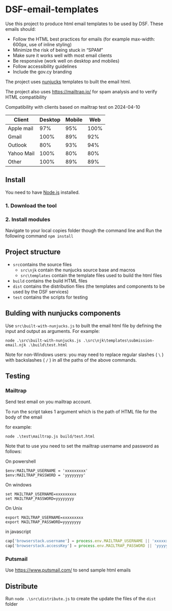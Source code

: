 # DSF-email-templates

Use this project to produce html email templates to be used by DSF. These emails should:

- Follow the HTML best practices for emails (for example max-width: 600px, use of inline styling)
- Minimize the risk of being stuck in “SPAM”
- Make sure it works well with most email clients
- Be responsive (work well on desktop and mobiles)
- Follow accessibility guidelines
- Include the gov.cy branding

The project uses [nunjucks](https://mozilla.github.io/nunjucks/) templates to built the email html.

The project also uses https://mailtrap.io/ for spam analysis and to verify HTML compatibility 

Compatibility with clients based on mailtrap test on 2024-04-10

| Client     | Desktop | Mobile | Web  | 
| ------     | ------- | ------ |----- |
| Apple mail | 97%     |  95%   | 100% |
| Gmail      | 100%    |  89%   | 92%  |
| Outlook    | 80%     |  93%   | 94%  |
| Yahoo Mail | 100%    |  80%   | 80%  |
| Other      | 100%    |  89%   | 89%  |

## Install

You need to have [Node.js](https://nodejs.org/en/) installed.

### 1. Download the tool

### 2. Install modules

Navigate to your local copies folder though the command line and Run the following command `npm install`

## Project structure

- `src`contains the source files  
    - `src\njk` contain the nunjucks source base and macros
    - `src\templates` contain the template files used to build the html files
- `build` contains the build HTML files 
- `dist` contains the distribution files (the templates and components to be used by the DSF services)
- `test` contains the scripts for testing 

## Bulding with nunjucks components

Use `src\built-with-nunjucks.js` to built the email html file by defining the input and output as arguments. For example:

```shell
node .\src\built-with-nunjucks.js .\src\njk\templates\submission-email.njk .\build\test.html
```

Note for non-Windows users: you may need to replace regular slashes ( `\` ) with backslashes ( `/` ) in all the paths of the above commands.

## Testing

### Mailtrap 

Send test email on you mailtrap account. 
  
To run the script takes 1 argument which is the path of HTML file for the body of the email

for example:
  
```shell
node .\test\mailtrap.js build/test.html
```
  
Note that to use you need to set the mailtrap username and password as follows:
  
On powershell
```shell
$env:MAILTRAP_USERNAME = 'xxxxxxxxx'
$env:MAILTRAP_PASSWORD = 'yyyyyyyy'
```

On windows
```shell
set MAILTRAP_USERNAME=xxxxxxxxx
set MAILTRAP_PASSWORD=yyyyyyyy
```

On Unix 
```shell
export MAILTRAP_USERNAME=xxxxxxxxx
export MAILTRAP_PASSWORD=yyyyyyyy
```

in javascript
```javascript
cap['browserstack.username'] = process.env.MAILTRAP_USERNAME || 'xxxxxxxxx';
cap['browserstack.accessKey'] = process.env.MAILTRAP_PASSWORD || 'yyyyyyyy';
```

### Putsmail

Use https://www.putsmail.com/ to send sample html emails 

## Distribute

Run `node .\src\distribute.js` to create the update the files of the `dist` folder
